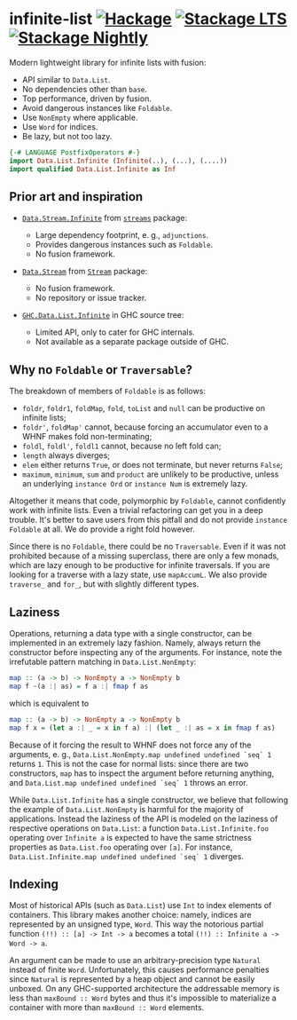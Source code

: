 # infinite-list [![Hackage](http://img.shields.io/hackage/v/infinite-list.svg)](https://hackage.haskell.org/package/infinite-list) [![Stackage LTS](http://stackage.org/package/infinite-list/badge/lts)](http://stackage.org/lts/package/infinite-list) [![Stackage Nightly](http://stackage.org/package/infinite-list/badge/nightly)](http://stackage.org/nightly/package/infinite-list)

Modern lightweight library for infinite lists with fusion:

* API similar to `Data.List`.
* No dependencies other than `base`.
* Top performance, driven by fusion.
* Avoid dangerous instances like `Foldable`.
* Use `NonEmpty` where applicable.
* Use `Word` for indices.
* Be lazy, but not too lazy.

```haskell
{-# LANGUAGE PostfixOperators #-}
import Data.List.Infinite (Infinite(..), (...), (....))
import qualified Data.List.Infinite as Inf
```

## Prior art and inspiration

* [`Data.Stream.Infinite`](https://hackage.haskell.org/package/streams/docs/Data-Stream-Infinite.html) from [`streams`](https://hackage.haskell.org/package/streams) package:
  * Large dependency footprint, e. g., `adjunctions`.
  * Provides dangerous instances such as `Foldable`.
  * No fusion framework.

* [`Data.Stream`](https://hackage.haskell.org/package/Stream/docs/Data-Stream.html) from [`Stream`](https://hackage.haskell.org/package/Stream) package:
  * No fusion framework.
  * No repository or issue tracker.

* [`GHC.Data.List.Infinite`](https://gitlab.haskell.org/ghc/ghc/-/blob/080fffa1015bcc0cff8ab4ad1eeb507fb7a13383/compiler/GHC/Data/List/Infinite.hs) in GHC source tree:
  * Limited API, only to cater for GHC internals.
  * Not available as a separate package outside of GHC.

## Why no `Foldable` or `Traversable`?

The breakdown of members of `Foldable` is as follows:

* `foldr`, `foldr1`, `foldMap`, `fold`, `toList` and `null` can be productive on infinite lists;
* `foldr'`, `foldMap'` cannot, because forcing an accumulator even to a WHNF makes fold non-terminating;
* `foldl`, `foldl'`, `foldl1` cannot, because no left fold can;
* `length` always diverges;
* `elem` either returns `True`, or does not terminate, but never returns `False`;
* `maximum`, `minimum`, `sum` and `product` are unlikely to be productive, unless an underlying `instance Ord` or `instance Num` is extremely lazy.

Altogether it means that code, polymorphic by `Foldable`, cannot confidently work with infinite lists. Even a trivial refactoring can get you in a deep trouble. It's better to save users from this pitfall and do not provide `instance Foldable` at all. We do provide a right fold however.

Since there is no `Foldable`, there could be no `Traversable`. Even if it was not prohibited because of a missing superclass, there are only a few monads, which are lazy enough to be productive for infinite traversals. If you are looking for a traverse with a lazy state, use `mapAccumL`. We also provide `traverse_` and `for_`, but with slightly different types.

## Laziness

Operations, returning a data type with a single constructor, can be implemented in an extremely lazy fashion. Namely, always return the constructor before inspecting any of the arguments. For instance, note the irrefutable pattern matching in `Data.List.NonEmpty`:

```haskell
map :: (a -> b) -> NonEmpty a -> NonEmpty b
map f ~(a :| as) = f a :| fmap f as
```

which is equivalent to

```haskell
map :: (a -> b) -> NonEmpty a -> NonEmpty b
map f x = (let a :| _ = x in f a) :| (let _ :| as = x in fmap f as)
```

Because of it forcing the result to WHNF does not force any of the arguments, e. g., ``Data.List.NonEmpty.map undefined undefined `seq` 1`` returns `1`. This is not the case for normal lists: since there are two constructors, `map` has to inspect the argument before returning anything, and ``Data.List.map undefined undefined `seq` 1`` throws an error.

While `Data.List.Infinite` has a single constructor, we believe that following the example of `Data.List.NonEmpty` is harmful for the majority of applications. Instead the laziness of the API is modeled on the laziness of respective operations on `Data.List`: a function `Data.List.Infinite.foo` operating over `Infinite a` is expected to have the same strictness properties as `Data.List.foo` operating over `[a]`. For instance, ``Data.List.Infinite.map undefined undefined `seq` 1`` diverges.

## Indexing

Most of historical APIs (such as `Data.List`) use `Int` to index elements of containers. This library makes another choice: namely, indices are represented by an unsigned type, `Word`.  This way the notorious partial function `(!!) :: [a] -> Int -> a` becomes a total `(!!) :: Infinite a -> Word -> a`.

An argument can be made to use an arbitrary-precision type `Natural` instead of finite `Word`. Unfortunately, this causes performance penalties since `Natural` is represented by a heap object and cannot be easily unboxed. On any GHC-supported architecture the addressable memory is less than `maxBound :: Word` bytes and thus it's impossible to materialize a container with more than `maxBound :: Word` elements.
